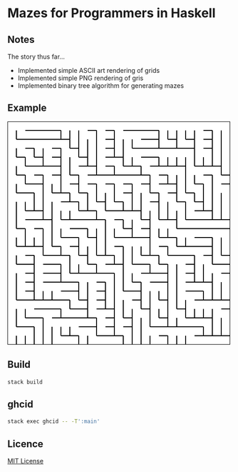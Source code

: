 # Mazes for Programmers in Haskell

## Notes

The story thus far&hellip;

* Implemented simple ASCII art rendering of grids
* Implemented simple PNG rendering of gris
* Implemented binary tree algorithm for generating mazes

## Example

![Sample](sample.png)

## Build

```bash
stack build
```

## ghcid

```bash
stack exec ghcid -- -T':main'
```

## Licence

[MIT License][licence]

[licence]: LICENSE
